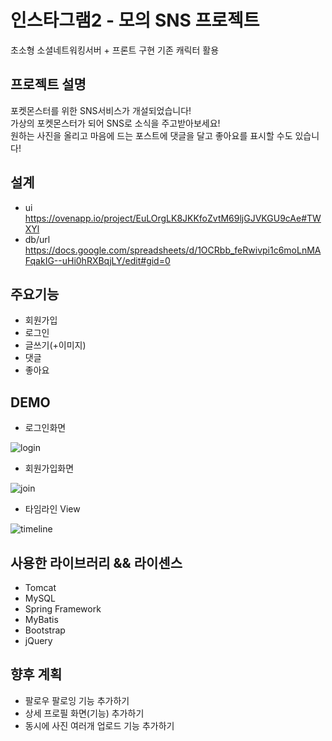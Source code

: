 # 인스타그램2 - 모의 SNS 프로젝트
초소형 소셜네트워킹서버 + 프론트 구현
기존 캐릭터 활용 

프로젝트 설명
---------
포켓몬스터를 위한 SNS서비스가 개설되었습니다!  
가상의 포켓몬스터가 되어 SNS로 소식을 주고받아보세요!  
원하는 사진을 올리고 마음에 드는 포스트에 댓글을 달고 좋아요를 표시할 수도 있습니다!

설계
---
* ui  
https://ovenapp.io/project/EuLOrgLK8JKKfoZvtM69ljGJVKGU9cAe#TWXYl
* db/url  
https://docs.google.com/spreadsheets/d/1OCRbb_feRwivpi1c6moLnMAFqakIG--uHi0hRXBqjLY/edit#gid=0


주요기능
------
* 회원가입
* 로그인
* 글쓰기(+이미지)
* 댓글
* 좋아요

DEMO
-----
* 로그인화면

![login](https://user-images.githubusercontent.com/83801879/132307309-fb5d15a8-3aed-481e-ac28-5d92942135a4.png)

* 회원가입화면

![join](https://user-images.githubusercontent.com/83801879/132307395-95d8b677-ecd8-46b3-8459-8ba2823af116.png)

* 타임라인 View

![timeline](https://user-images.githubusercontent.com/83801879/132307432-72dfc4c2-93c5-42ca-8101-0fa4d8b64dde.png)

사용한 라이브러리 && 라이센스
-----------------------
* Tomcat
* MySQL
* Spring Framework
* MyBatis
* Bootstrap
* jQuery

향후 계획
------
* 팔로우 팔로잉 기능 추가하기
* 상세 프로필 화면(기능) 추가하기
* 동시에 사진 여러개 업로드 기능 추가하기


